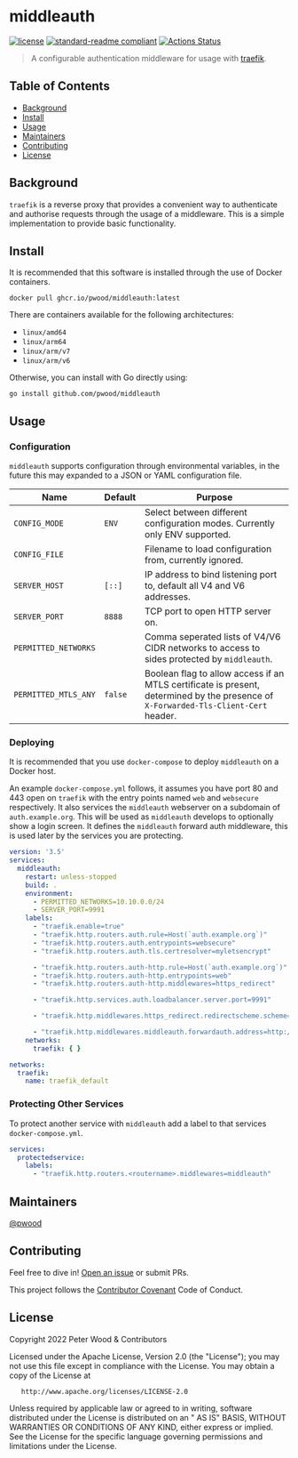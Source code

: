 # middleauth

[![license](https://img.shields.io/github/license/pwood/middleauth.svg)](https://github.com/pwood/middleauth/blob/master/LICENSE)
[![standard-readme compliant](https://img.shields.io/badge/standard--readme-OK-green.svg)](https://github.com/RichardLitt/standard-readme)
[![Actions Status](https://github.com/pwood/middleauth/workflows/main/badge.svg)](https://github.com/pwood/middleauth/actions)

> A configurable authentication middleware for usage with [traefik](https://github.com/traefik/traefik).

## Table of Contents

- [Background](#background)
- [Install](#install)
- [Usage](#usage)
- [Maintainers](#maintainers)
- [Contributing](#contributing)
- [License](#license)

## Background

`traefik` is a reverse proxy that provides a convenient way to authenticate and authorise requests through the usage of
a middleware. This is a simple implementation to provide basic functionality.

## Install

It is recommended that this software is installed through the use of Docker containers.

```shell
docker pull ghcr.io/pwood/middleauth:latest
```

There are containers available for the following architectures:

* `linux/amd64`
* `linux/arm64`
* `linux/arm/v7`
* `linux/arm/v6`

Otherwise, you can install with Go directly using:

```shell
go install github.com/pwood/middleauth
```

## Usage

### Configuration

`middleauth` supports configuration through environmental variables, in the future this may expanded to a JSON or YAML
configuration file.

| Name                 | Default | Purpose                                                                                                                             |
|----------------------|---------|-------------------------------------------------------------------------------------------------------------------------------------|
| `CONFIG_MODE`        | `ENV`   | Select between different configuration modes. Currently only ENV supported.                                                         |
| `CONFIG_FILE`        |         | Filename to load configuration from, currently ignored.                                                                             |
| `SERVER_HOST`        | `[::]`  | IP address to bind listening port to, default all V4 and V6 addresses.                                                              |
| `SERVER_PORT`        | `8888`  | TCP port to open HTTP server on.                                                                                                    |
| `PERMITTED_NETWORKS` |         | Comma seperated lists of V4/V6 CIDR networks to access to sides protected by `middleauth`.                                          |
| `PERMITTED_MTLS_ANY` | `false` | Boolean flag to allow access if an MTLS certificate is present, determined by the presence of `X-Forwarded-Tls-Client-Cert` header. |

### Deploying

It is recommended that you use `docker-compose` to deploy `middleauth` on a Docker host.

An example `docker-compose.yml` follows, it assumes you have port 80 and 443 open on `traefik` with the entry points
named `web` and `websecure` respectively. It also services the `middleauth` webserver on a subdomain
of `auth.example.org`. This will be used as `middleauth` develops to optionally show a login screen. It defines the
`middleauth` forward auth middleware, this is used later by the services you are protecting.

```yaml
version: '3.5'
services:
  middleauth:
    restart: unless-stopped
    build: .
    environment:
      - PERMITTED_NETWORKS=10.10.0.0/24
      - SERVER_PORT=9991
    labels:
      - "traefik.enable=true"
      - "traefik.http.routers.auth.rule=Host(`auth.example.org`)"
      - "traefik.http.routers.auth.entrypoints=websecure"
      - "traefik.http.routers.auth.tls.certresolver=myletsencrypt"

      - "traefik.http.routers.auth-http.rule=Host(`auth.example.org`)"
      - "traefik.http.routers.auth-http.entrypoints=web"
      - "traefik.http.routers.auth-http.middlewares=https_redirect"

      - "traefik.http.services.auth.loadbalancer.server.port=9991"

      - "traefik.http.middlewares.https_redirect.redirectscheme.scheme=https"

      - "traefik.http.middlewares.middleauth.forwardauth.address=http://middleauth:9991/api/check"
    networks:
      traefik: { }

networks:
  traefik:
    name: traefik_default
```

### Protecting Other Services

To protect another service with `middleauth` add a label to that services `docker-compose.yml`.

```yaml
services:
  protectedservice:
    labels:
      - "traefik.http.routers.<routername>.middlewares=middleauth"
```

## Maintainers

[@pwood](https://github.com/pwood)

## Contributing

Feel free to dive in! [Open an issue](https://github.com/pwood/middleauth/issues/new) or submit PRs.

This project follows the [Contributor Covenant](https://www.contributor-covenant.org/version/1/4/code-of-conduct/) Code
of Conduct.

## License

Copyright 2022 Peter Wood & Contributors

Licensed under the Apache License, Version 2.0 (the "License"); you may not use this file except in compliance with the
License. You may obtain a copy of the License at

       http://www.apache.org/licenses/LICENSE-2.0

Unless required by applicable law or agreed to in writing, software distributed under the License is distributed on an "
AS IS" BASIS, WITHOUT WARRANTIES OR CONDITIONS OF ANY KIND, either express or implied. See the License for the specific
language governing permissions and limitations under the License.
